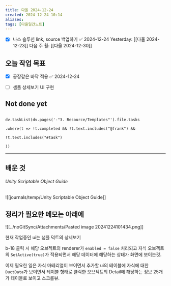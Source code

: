 ```yaml
---
title: 다울 2024-12-24
created: 2024-12-24 10:14
aliases: 
tags: [다울일간노트]
---
```

- [x] 나스 솔루션 link, source 백업하기 ✅ 2024-12-24
Yesterday: [[다울 2024-12-23]]
다음 주 월: [[다울 2024-12-30]]


## 오늘 작업 목표
- [x] 공장같은 바닥 적용 ✅ 2024-12-24
- [ ] 샘플 상세보기 UI 구현



## Not done yet

```dataviewjs

dv.taskList(dv.pages('-"3. Resource/Templates"').file.tasks

.where(t => !t.completed && !t.text.includes("@frank") &&

!t.text.includes("#task")

))

```

---

## 배운 것

###### Unity Scriptable Object Guide
![[journals/temp/Unity Scriptable Object Guide]]



## 정리가 필요한 메모는 아래에


![[../noGitSync/Attachments/Pasted image 20241224101434.png]]

현재 작업중인 ui는 
샘플 덕트의 상세보기

b-18 클릭 시 해당 오브젝트의 renderer가 `enabled = false` 처리되고
자식 오브젝트의 `SetActive(true)`가 적용되면서 해당 데이터에 해당하는 상태가 화면에 보이는것.

이제 필요한 일은 
자식 마테리얼이 보이면서
추가할 ui의 테이블에 자식에 대한 `DuctData`가 보이면서 
테이블 형태로 클릭한 오브젝트의 Detail에 해당하는 정보 25개가
테이블로 보이고
스크롤뷰.


